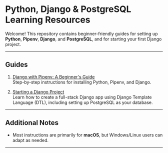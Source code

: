 # Python, Django & PostgreSQL Learning Resources

Welcome! This repository contains beginner-friendly guides for setting up **Python**, **Pipenv**, **Django**, and **PostgreSQL**, and for starting your first Django project.

---

## Guides

1. [Django with Pipenv: A Beginner's Guide](django_with_pipenv.md)  
Step-by-step instructions for installing Python, Pipenv, and Django.

2. [Starting a Django Project](starting_a_django_project.md)  
Learn how to create a full-stack Django app using Django Template Language (DTL), including setting up PostgreSQL as your database.

---

## Additional Notes

- Most instructions are primarily for **macOS**, but Windows/Linux users can adapt as needed.  

---

